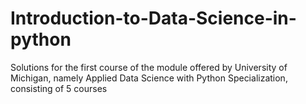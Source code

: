 # Introduction-to-Data-Science-in-python
Solutions for the first course of the module offered by University of Michigan, namely Applied Data Science with Python Specialization, consisting of 5 courses
